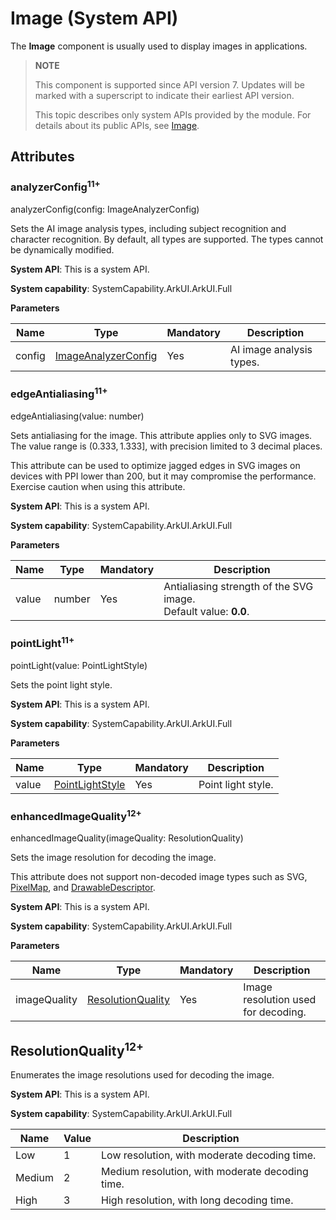 # Image (System API)
<!--Kit: ArkUI-->
<!--Subsystem: ArkUI-->
<!--Owner: @liyujie43-->
<!--Designer: @weixin_52725220-->
<!--Tester: @xiong0104-->
<!--Adviser: @HelloCrease-->

The **Image** component is usually used to display images in applications.

> **NOTE**
>
> This component is supported since API version 7. Updates will be marked with a superscript to indicate their earliest API version.
>
> This topic describes only system APIs provided by the module. For details about its public APIs, see [Image](ts-basic-components-image.md).

## Attributes

### analyzerConfig<sup>11+</sup>

analyzerConfig(config: ImageAnalyzerConfig)

Sets the AI image analysis types, including subject recognition and character recognition. By default, all types are supported. The types cannot be dynamically modified.

**System API**: This is a system API.

**System capability**: SystemCapability.ArkUI.ArkUI.Full

**Parameters**

| Name| Type                                         | Mandatory| Description        |
| ------ | --------------------------------------------- | ---- | ------------ |
| config | [ImageAnalyzerConfig](ts-image-common.md#imageanalyzerconfig12) | Yes  | AI image analysis types.|

### edgeAntialiasing<sup>11+</sup>

edgeAntialiasing(value: number)

Sets antialiasing for the image. This attribute applies only to SVG images. The value range is $(0.333, 1.333]$, with precision limited to 3 decimal places.

This attribute can be used to optimize jagged edges in SVG images on devices with PPI lower than 200, but it may compromise the performance. Exercise caution when using this attribute.

**System API**: This is a system API.

**System capability**: SystemCapability.ArkUI.ArkUI.Full

**Parameters**

| Name| Type  | Mandatory| Description                               |
| ------ | ------ | ---- | ----------------------------------- |
| value  | number | Yes  | Antialiasing strength of the SVG image.<br>Default value: **0.0**.|

### pointLight<sup>11+</sup>

pointLight(value: PointLightStyle)

Sets the point light style.

**System API**: This is a system API.

**System capability**: SystemCapability.ArkUI.ArkUI.Full

**Parameters**

| Name| Type                                                        | Mandatory| Description        |
| ------ | ------------------------------------------------------------ | ---- | ------------ |
| value  | [PointLightStyle](ts-universal-attributes-point-light-style-sys.md#pointlightstyle) | Yes  | Point light style.|

### enhancedImageQuality<sup>12+</sup>

enhancedImageQuality(imageQuality: ResolutionQuality)

Sets the image resolution for decoding the image.

This attribute does not support non-decoded image types such as SVG, [PixelMap](../../apis-image-kit/arkts-apis-image-PixelMap.md), and [DrawableDescriptor](../js-apis-arkui-drawableDescriptor.md#drawabledescriptor).

**System API**: This is a system API.

**System capability**: SystemCapability.ArkUI.ArkUI.Full

**Parameters**

| Name| Type                                   | Mandatory| Description                            |
| ------ | --------------------------------------- | ---- | -------------------------------- |
| imageQuality | [ResolutionQuality](#resolutionquality12) | Yes  | Image resolution used for decoding.|

## ResolutionQuality<sup>12+</sup>

Enumerates the image resolutions used for decoding the image.

**System API**: This is a system API.

**System capability**: SystemCapability.ArkUI.ArkUI.Full

| Name    | Value                    | Description                   |
| ------ | --------------------------  | --------------------------  |
| Low   | 1  | Low resolution, with moderate decoding time.  |
| Medium | 2 | Medium resolution, with moderate decoding time. |
| High   | 3   | High resolution, with long decoding time.   |
